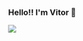 ### Hello!! I'm Vitor 👋

<div>
  <a href="https://github.com/VituHonda">
<img src="https://github-readme-stats.vercel.app/api?username=vituhonda&show_icons=true&theme=github_dark"/>
</div>



<!--
**VituHonda/VituHonda** is a ✨ _special_ ✨ repository because its `README.md` (this file) appears on your GitHub profile.

Here are some ideas to get you started:

- 🔭 I’m currently working on ...
- 🌱 I’m currently learning ...
- 👯 I’m looking to collaborate on ...
- 🤔 I’m looking for help with ...
- 💬 Ask me about ...
- 📫 How to reach me: ...
- 😄 Pronouns: ...
- ⚡ Fun fact: ...
-->
